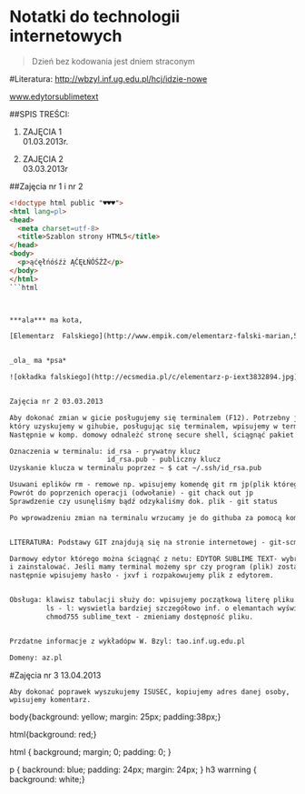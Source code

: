 # Notatki do technologii internetowych

>Dzień bez kodowania jest dniem straconym

#Literatura:
http://wbzyl.inf.ug.edu.pl/hcj/idzie-nowe

www.edytorsublimetext 

##SPIS TREŚCI:

1. ZAJĘCIA 1   
    01.03.2013r.

2. ZAJĘCIA 2    
    03.03.2013r





##Zajęcia nr 1 i nr 2

```html
<!doctype html public "♥♥♥">
<html lang=pl>
<head>
  <meta charset=utf-8>
  <title>Szablon strony HTML5</title>
</head>
<body>
  <p>ąćęłńóśźż ĄĆĘŁŃÓŚŹŻ</p>
</body>
</html>
```html



***ala*** ma kota,

[Elementarz  Falskiego](http://www.empik.com/elementarz-falski-marian,58100,ksiazka-p)


_ola_ ma *psa*

![okładka falskiego](http://ecsmedia.pl/c/elementarz-p-iext3832894.jpg)


Zajęcia nr 2 03.03.2013

Aby dokonać zmian w gicie posługujemy się terminalem (F12). Potrzebny jest klucz, 
który uzyskujemy w gihubie, posługując się terminalem, wpisujemy w terminal odpowiednie hasła. 
Następnie w komp. domowy odnależć stronę secure shell, ściągnąć pakiet i  wygenerować klucz. 

Oznaczenia w terminalu: id_rsa - prywatny klucz
                        id_rsa.pub - publiczny klucz
Uzyskanie klucza w terminalu poprzez ~ $ cat ~/.ssh/id_rsa.pub

Usuwani eplików rm - remowe np. wpisujemy komendę git rm jp(plik którego nazwe chcemy zmienić) zajecia1.md(nowa nazwa).
Powrót do poprzenich operacji (odwołanie) - git chack out jp
Sprawdzenie czy usunęliśmy bądź odzykaliśmy dok. plik - git status

Po wprowadzeniu zmian na terminalu wrzucamy je do githuba za pomocą komendy-git push


LITERATURA: Podstawy GIT znajdują się na stronie internetowej - git-scm.com

Darmowy edytor którego można ściągnąć z netu: EDYTOR SUBLIME TEXT- wybrać odpowiedni system do obsługi programu
i zainstalować. Jeśli mamy terminal możemy spr czy program (plik) został pobrany wpisujemy: ls cd Pobrane/ /Pobrane$ ls. 
następnie wpisujemy hasło - jxvf i rozpakowujemy plik z edytorem.


Obsługa: klawisz tabulacji służy do: wpisujemy początkową literę pliku wciskamy tab i nazwa sama się rowinie.
         ls - l: wyswietla bardziej szczegółowo inf. o elemantach wyświetlanych w terminalu.
         chmod755 sublime_text - zmieniamy dostępność pliku.


Przdatne informacje z wykładópw W. Bzyl: tao.inf.ug.edu.pl

Domeny: az.pl
```

#Zajęcia nr 3 13.04.2013

```
Aby dokonać poprawek wyszukujemy ISUSEC, kopiujemy adres danej osoby, wpisujemy komentarz.  
```
body{background: yellow;
  margin: 25px; padding:38px;}
  
html{background: red;}

html {
background;
margin; 0;
padding: 0;
}

p {
  backround: blue;
  padding: 24px;
  margin: 24px;
}
h3 warrning { background: white;}
  


         






